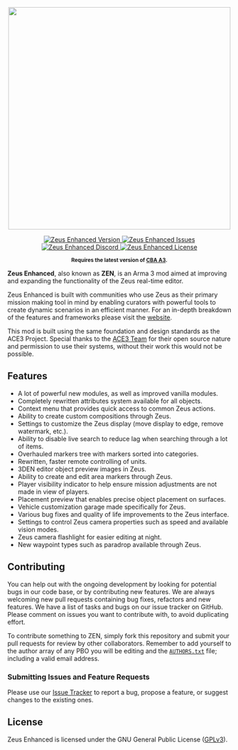 <p align="center">
    <img src="https://raw.githubusercontent.com/zen-mod/ZEN/master/extras/assets/logo/logo_zen_black.png" width="500">
</p>

<p align="center">
    <a href="https://github.com/zen-mod/ZEN/releases">
        <img src="https://img.shields.io/badge/Version-1.8.0-blue.svg?style=flat-square" alt="Zeus Enhanced Version">
    </a>
    <a href="https://github.com/zen-mod/ZEN/issues">
        <img src="https://img.shields.io/github/issues-raw/zen-mod/ZEN.svg?style=flat-square&label=Issues" alt="Zeus Enhanced Issues">
    </a>
    <a href="https://discord.gg/kN7Jnhr">
        <img src="https://img.shields.io/discord/364823341506363392.svg?label=Discord&style=flat-square&colorB=7683D5" alt="Zeus Enhanced Discord">
    </a>
    <a href="https://github.com/zen-mod/ZEN/blob/master/LICENSE">
        <img src="https://img.shields.io/badge/License-GPLv3-red.svg?style=flat-square" alt="Zeus Enhanced License">
    </a>
</p>

<p align="center">
    <sup><strong>Requires the latest version of <a href="https://github.com/CBATeam/CBA_A3/releases">CBA A3</a>.</strong></sup>
</p>

**Zeus Enhanced**, also known as **ZEN**, is an Arma 3 mod aimed at improving and expanding the functionality of the Zeus real-time editor.

Zeus Enhanced is built with communities who use Zeus as their primary mission making tool in mind by enabling curators with powerful tools to create dynamic scenarios in an efficient manner.
For an in-depth breakdown of the features and frameworks please visit the [website](https://zen-mod.github.io/ZEN).

This mod is built using the same foundation and design standards as the ACE3 Project.
Special thanks to the [ACE3 Team](http://ace3mod.com/team.html) for their open source nature and permission to use their systems, without their work this would not be possible.

## Features

- A lot of powerful new modules, as well as improved vanilla modules.
- Completely rewritten attributes system available for all objects.
- Context menu that provides quick access to common Zeus actions.
- Ability to create custom compositions through Zeus.
- Settings to customize the Zeus display (move display to edge, remove watermark, etc.).
- Ability to disable live search to reduce lag when searching through a lot of items.
- Overhauled markers tree with markers sorted into categories.
- Rewritten, faster remote controlling of units.
- 3DEN editor object preview images in Zeus.
- Ability to create and edit area markers through Zeus.
- Player visibility indicator to help ensure mission adjustments are not made in view of players.
- Placement preview that enables precise object placement on surfaces.
- Vehicle customization garage made specifically for Zeus.
- Various bug fixes and quality of life improvements to the Zeus interface.
- Settings to control Zeus camera properties such as speed and available vision modes.
- Zeus camera flashlight for easier editing at night.
- New waypoint types such as paradrop available through Zeus.

## Contributing

You can help out with the ongoing development by looking for potential bugs in our code base, or by contributing new features. We are always welcoming new pull requests containing bug fixes, refactors and new features. We have a list of tasks and bugs on our issue tracker on GitHub. Please comment on issues you want to contribute with, to avoid duplicating effort.

To contribute something to ZEN, simply fork this repository and submit your pull requests for review by other collaborators. Remember to add yourself to the author array of any PBO you will be editing and the [`AUTHORS.txt`](https://github.com/zen-mod/ZEN/blob/master/AUTHORS.txt) file; including a valid email address.

### Submitting Issues and Feature Requests

Please use our [Issue Tracker](https://github.com/zen-mod/ZEN/issues) to report a bug, propose a feature, or suggest changes to the existing ones.

## License

Zeus Enhanced is licensed under the GNU General Public License ([GPLv3](https://github.com/zen-mod/ZEN/blob/master/LICENSE)).
